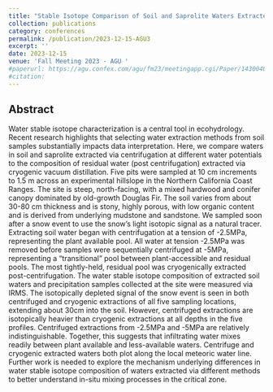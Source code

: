 ```yaml
---
title: "Stable Isotope Comparison of Soil and Saprolite Waters Extracted via Centrifugation and Cryogenic Vacuum Distillation"
collection: publications
category: conferences
permalink: /publication/2023-12-15-AGU3
excerpt: ''
date: 2023-12-15
venue: 'Fall Meeting 2023 - AGU '
#paperurl: https://agu.confex.com/agu/fm23/meetingapp.cgi/Paper/1430040
#citation: 
---
```


Abstract
---

Water stable isotope characterization is a central tool in ecohydrology. Recent research highlights that selecting water extraction methods from soil samples substantially impacts data interpretation. Here, we compare waters in soil and saprolite extracted via centrifugation at different water potentials to the composition of residual water (post centrifugation) extracted via cryogenic vacuum distillation. Five pits were sampled at 10 cm increments to 1.5 m across an experimental hillslope in the Northern California Coast Ranges. The site is steep, north-facing, with a mixed hardwood and conifer canopy dominated by old-growth Douglas Fir. The soil varies from about 30-80 cm thickness and is stony, highly porous, with low organic content and is derived from underlying mudstone and sandstone. We sampled soon after a snow event to use the snow’s light isotopic signal as a natural tracer. Extracting soil water began with centrifugation at a tension of -2.5MPa, representing the plant available pool. All water at tension -2.5MPa was removed before samples were sequentially centrifuged at -5MPa, representing a “transitional” pool between plant-accessible and residual pools. The most tightly-held, residual pool was cryogenically extracted post-centrifugation. The water stable isotope composition of extracted soil waters and precipitation samples collected at the site were measured via IRMS. The isotopically depleted signal of the snow event is seen in both centrifuged and cryogenic extractions of all five sampling locations, extending about 30cm into the soil. However, centrifuged extractions are isotopically heavier than cryogenic extractions at all depths in the five profiles. Centrifuged extractions from -2.5MPa and -5MPa are relatively indistinguishable. Together, this suggests that infiltrating water mixes readily between plant available and less-available waters. Centrifuge and cryogenic extracted waters both plot along the local meteoric water line. Further work is needed to explore the mechanism underlying differences in water stable isotope composition of waters extracted via different methods to better understand in-situ mixing processes in the critical zone.
